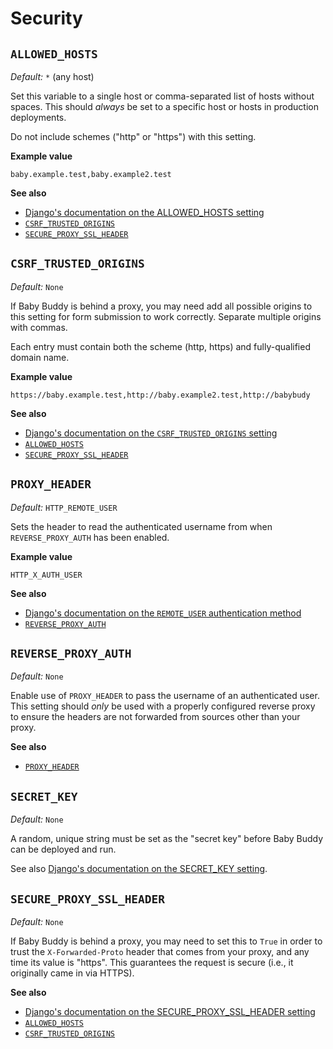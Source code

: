 # Security

## `ALLOWED_HOSTS`

*Default:* `*` (any host)

Set this variable to a single host or comma-separated list of hosts without spaces.
This should *always* be set to a specific host or hosts in production deployments.

Do not include schemes ("http" or "https") with this setting.

**Example value**

    baby.example.test,baby.example2.test

**See also**

- [Django's documentation on the ALLOWED_HOSTS setting](https://docs.djangoproject.com/en/4.0/ref/settings/#allowed-hosts)
- [`CSRF_TRUSTED_ORIGINS`](#csrf_trusted_origins)
- [`SECURE_PROXY_SSL_HEADER`](#secure_proxy_ssl_header)

## `CSRF_TRUSTED_ORIGINS`

*Default:* `None`

If Baby Buddy is behind a proxy, you may need add all possible origins to this setting
for form submission to work correctly. Separate multiple origins with commas.

Each entry must contain both the scheme (http, https) and fully-qualified domain name.

**Example value**

    https://baby.example.test,http://baby.example2.test,http://babybudy

**See also**

- [Django's documentation on the `CSRF_TRUSTED_ORIGINS` setting](https://docs.djangoproject.com/en/4.0/ref/settings/#std:setting-CSRF_TRUSTED_ORIGINS)
- [`ALLOWED_HOSTS`](#allowed_hosts)
- [`SECURE_PROXY_SSL_HEADER`](#secure_proxy_ssl_header)

## `PROXY_HEADER`

*Default:* `HTTP_REMOTE_USER`

Sets the header to read the authenticated username from when
`REVERSE_PROXY_AUTH` has been enabled.

**Example value**

    HTTP_X_AUTH_USER

**See also**

- [Django's documentation on the `REMOTE_USER` authentication method](https://docs.djangoproject.com/en/4.1/howto/auth-remote-user/)
- [`REVERSE_PROXY_AUTH`](#reverse_proxy_auth)

## `REVERSE_PROXY_AUTH`

*Default:* `None`

Enable use of `PROXY_HEADER` to pass the username of an authenticated user.
This setting should *only* be used with a properly configured reverse proxy to
ensure the headers are not forwarded from sources other than your proxy.

**See also**

- [`PROXY_HEADER`](#proxy_header)

## `SECRET_KEY`

*Default:* `None`

A random, unique string must be set as the "secret key" before Baby Buddy can
be deployed and run.

See also [Django's documentation on the SECRET_KEY setting](https://docs.djangoproject.com/en/4.0/ref/settings/#secret-key).

## `SECURE_PROXY_SSL_HEADER`

*Default:* `None`

If Baby Buddy is behind a proxy, you may need to set this to `True` in order to
trust the `X-Forwarded-Proto` header that comes from your proxy, and any time
its value is "https". This guarantees the request is secure (i.e., it originally
came in via HTTPS).

**See also**

- [Django's documentation on the SECURE_PROXY_SSL_HEADER setting](https://docs.djangoproject.com/en/4.0/ref/settings/#secure-proxy-ssl-header)
- [`ALLOWED_HOSTS`](#allowed_hosts)
- [`CSRF_TRUSTED_ORIGINS`](#csrf_trusted_origins)
